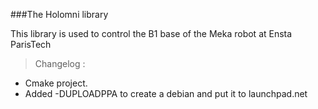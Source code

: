###The Holomni library 

This library is used to control the B1 base of the Meka robot at Ensta ParisTech

> Changelog : 
* Cmake project.
* Added -DUPLOADPPA to create a debian and put it to launchpad.net
